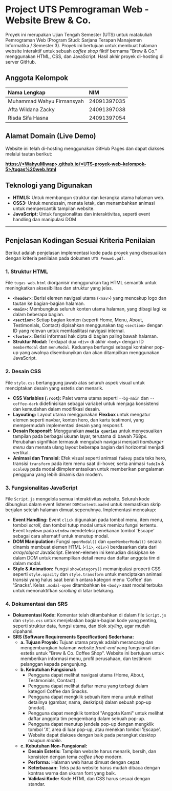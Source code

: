 # Project UTS Pemrograman Web - Website Brew & Co.

Proyek ini merupakan Ujian Tengah Semester (UTS) untuk matakuliah Pemrograman Web (Program Studi: Sarjana Terapan Manajemen Informatika / Semester 3). Proyek ini bertujuan untuk membuat halaman website interaktif untuk sebuah *coffee shop* fiktif bernama "Brew & Co." menggunakan HTML, CSS, dan JavaScript. Hasil akhir proyek di-hosting di server GitHub.

## Anggota Kelompok

| Nama Lengkap              | NIM         |
| :------------------------ | :---------- |
| Muhammad Wahyu Firmansyah | 24091397035 |
| Afta Wildana Zacky        | 24091397038 |
| Risda Sifa Hasna          | 24091397054 |

## Alamat Domain (Live Demo)

Website ini telah di-hosting menggunakan GitHub Pages dan dapat diakses melalui tautan berikut:

**[https://&lt;WahyuMiwap&gt;.github.io/&lt;UTS-proyek-web-kelompok-5&gt;/tugas%20web.html](https://<WahyuMiwap>.github.io/<UTS-proyek-web-kelompok-5>/tugas%20web.html)**

## Teknologi yang Digunakan

* **HTML5:** Untuk membangun struktur dan kerangka utama halaman web.
* **CSS3:** Untuk mendesain, menata letak, dan menambahkan animasi untuk mempercantik tampilan website.
* **JavaScript:** Untuk fungsionalitas dan interaktivitas, seperti event handling dan manipulasi DOM

---

## Penjelasan Kodingan Sesuai Kriteria Penilaian

Berikut adalah penjelasan implementasi kode pada proyek yang disesuaikan dengan kriteria penilaian pada dokumen `UTS Pemweb.pdf`.

### 1. Struktur HTML

File `tugas web.html` diorganisir menggunakan tag HTML semantik untuk meningkatkan aksesibilitas dan struktur yang jelas.

* **`<header>`:** Berisi elemen navigasi utama (`<nav>`) yang mencakup logo dan tautan ke bagian-bagian halaman.
* **`<main>`:** Membungkus seluruh konten utama halaman, yang dibagi lagi ke dalam beberapa bagian.
* **`<section>`:** Setiap bagian konten (seperti Home, Menu, About, Testimonials, Contact) dipisahkan menggunakan tag `<section>` dengan ID yang relevan untuk memfasilitasi navigasi internal.
* **`<footer>`:** Berisi informasi hak cipta di bagian paling bawah halaman.
* **Struktur Modal:** Terdapat dua `<div>` di akhir `<body>` dengan ID `memberModal` dan `menuModal`. Keduanya berfungsi sebagai kontainer pop-up yang awalnya disembunyikan dan akan ditampilkan menggunakan JavaScript.

### 2. Desain CSS 

File `style.css` bertanggung jawab atas seluruh aspek visual untuk menciptakan desain yang estetis dan menarik.

* **CSS Variables (`:root`):** Palet warna utama seperti `--bg-main` dan `--coffee-dark` didefinisikan sebagai variabel untuk menjaga konsistensi dan kemudahan dalam modifikasi desain.
* **Layouting:** Layout utama menggunakan **Flexbox** untuk mengatur elemen seperti navbar, konten hero, dan kartu testimoni, yang mempermudah implementasi desain yang responsif.
* **Desain Responsif:** Menggunakan **`@media queries`** untuk menyesuaikan tampilan pada berbagai ukuran layar, terutama di bawah 768px. Perubahan signifikan termasuk mengubah navigasi menjadi *hamburger menu* dan menata ulang layout beberapa bagian dari horizontal menjadi vertikal.
* **Animasi dan Transisi:** Efek visual seperti animasi `fadeUp` pada teks hero, transisi `transform` pada item menu saat di-hover, serta animasi `fadeIn` & `scaleUp` pada modal diimplementasikan untuk memberikan pengalaman pengguna yang lebih dinamis dan modern.

### 3. Fungsionalitas JavaScript 

File `Script.js` mengelola semua interaktivitas website. Seluruh kode dibungkus dalam event listener `DOMContentLoaded` untuk memastikan skrip berjalan setelah halaman dimuat sepenuhnya. Implementasi mencakup:

* **Event Handling:** Event `click` digunakan pada tombol menu, item menu, tombol *scroll*, dan tombol tutup modal untuk memicu fungsi tertentu. Event `keydown` pada `window` mendeteksi penekanan tombol 'Escape' sebagai cara alternatif untuk menutup modal.
* **DOM Manipulation:** Fungsi `openModal()` dan `openMemberModal()` secara dinamis membuat elemen HTML (`<li>`, `<div>`) berdasarkan data dari *array/object* JavaScript. Elemen-elemen ini kemudian disisipkan ke dalam DOM untuk menampilkan detail menu dan daftar anggota tim di dalam modal.
* **Style & Animation:** Fungsi `showCategory()` memanipulasi properti CSS seperti `style.opacity` dan `style.transform` untuk menciptakan animasi transisi yang halus saat beralih antara kategori menu 'Coffee' dan 'Snacks'. Kelas `.modal-open` ditambahkan ke `<body>` saat modal terbuka untuk menonaktifkan *scrolling* di latar belakang.

### 4. Dokumentasi dan SRS 

* **Dokumentasi Kode:** Komentar telah ditambahkan di dalam file `Script.js` dan `style.css` untuk menjelaskan bagian-bagian kode yang penting, seperti struktur data, fungsi utama, dan blok *styling*, agar mudah dipahami.
* **SRS (Software Requirements Specification) Sederhana:**
    * **a. Tujuan Proyek:** Tujuan utama proyek adalah merancang dan mengembangkan halaman website *front-end* yang fungsional dan estetis untuk "Brew & Co. Coffee Shop". Website ini bertujuan untuk memberikan informasi menu, profil perusahaan, dan testimoni pelanggan kepada pengunjung.
    * **b. Kebutuhan Fungsional:**
        * Pengguna dapat melihat navigasi utama (Home, About, Testimonials, Contact).
        * Pengguna dapat melihat daftar menu yang terbagi dalam kategori Coffee dan Snacks.
        * Pengguna dapat mengklik sebuah item menu untuk melihat detailnya (gambar, nama, deskripsi) dalam sebuah pop-up (modal).
        * Pengguna dapat mengklik tombol "Anggota Kami" untuk melihat daftar anggota tim pengembang dalam sebuah pop-up.
        * Pengguna dapat menutup jendela pop-up dengan mengklik tombol 'X', area di luar pop-up, atau menekan tombol 'Escape'.
        * Website dapat diakses dengan baik pada perangkat desktop maupun *mobile*.
    * **c. Kebutuhan Non-Fungsional:**
        * **Desain Estetis:** Tampilan website harus menarik, bersih, dan konsisten dengan tema *coffee shop* modern.
        * **Performa:** Halaman web harus dimuat dengan cepat.
        * **Keterbacaan:** Teks pada website harus mudah dibaca dengan kontras warna dan ukuran font yang baik.
        * **Validasi Kode:** Kode HTML dan CSS harus sesuai dengan standar.
